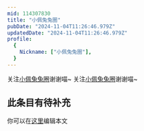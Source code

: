 ```yaml
---
mid: 114307830
title: "小佩兔兔圈"
pubDate: "2024-11-04T11:26:46.979Z"
updatedDate: "2024-11-04T11:26:46.979Z"
profile:
  {
    Nickname: ["小佩兔兔圈"],
  }
---
```


关注[小佩兔兔圈](https://space.bilibili.com/114307830)谢谢喵~ 关注[小佩兔兔圈](https://space.bilibili.com/114307830)谢谢喵~

## 此条目有待补充
你可以在[这里](https://github.com/Yuhanawa/VTuber.ICU/edit/master/src/content/v/小佩兔兔圈/index.md)编辑本文
